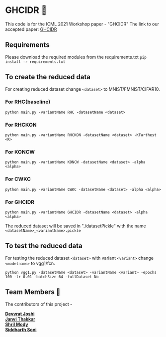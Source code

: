 # GHCIDR :star2: 

This code is for the ICML 2021 Workshop paper - "GHCIDR"
The link to our accepted paper: [GHCIDR](https://github.com/SoniSiddharth/GHCIDR)

## Requirements

Please download the required modules from the requirements.txt
`pip install -r requirements.txt`

## To create the reduced data 
For creating reduced dataset change `<dataset>` to MNIST/FMNIST/CIFAR10.

### For RHC(baseline)
`python main.py -variantName RHC -datasetName <dataset>`

### For RHCKON 
`python main.py -variantName RHCKON -datasetName <dataset> -KFarthest <K>`

### For KONCW
`python main.py -variantName KONCW -datasetName <dataset> -alpha <alpha>`

### For CWKC 
`python main.py -variantName CWKC -datasetName <dataset> -alpha <alpha>`

### For GHCIDR 
`python main.py -variantName GHCIDR -datasetName <dataset> -alpha <alpha>`

The reduced dataset will be saved in "./datasetPickle" with the name `<datasetName>_<variantName>.pickle`

## To test the reduced data
For testing the reduced dataset `<dataset>` with variant `<variant>` change `<modelname>` to vgg1/fcn.

`python vgg1.py -datasetName <dataset> -variantName <variant> -epochs 100 -lr 0.01 -batchSize 64 -fullDataset No`


## Team Members :standing_person:

The contributors of this project - 

**[Devvrat Joshi](https://github.com/devvrat-joshi)**<br>
**[Janvi Thakkar](https://github.com/jvt3112)**<br>
**[Shril Mody](https://github.com/Shrilboss)**<br> 
**[Siddharth Soni](https://github.com/SoniSiddharth)**<br> 

